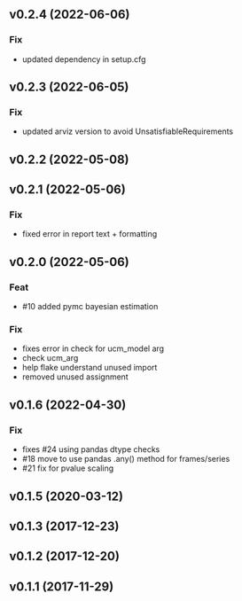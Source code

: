 ## v0.2.4 (2022-06-06)

### Fix

- updated dependency in setup.cfg

## v0.2.3 (2022-06-05)

### Fix

- updated arviz version to avoid UnsatisfiableRequirements

## v0.2.2 (2022-05-08)

## v0.2.1 (2022-05-06)

### Fix

- fixed error in report text + formatting

## v0.2.0 (2022-05-06)

### Feat

- #10 added pymc bayesian estimation

### Fix

- fixes error in check for ucm_model arg
- check ucm_arg
- help flake understand unused import
- removed unused assignment

## v0.1.6 (2022-04-30)

### Fix

- fixes #24 using pandas dtype checks
- #18 move to use pandas .any() method for frames/series
- #21 fix for pvalue scaling

## v0.1.5 (2020-03-12)

## v0.1.3 (2017-12-23)

## v0.1.2 (2017-12-20)

## v0.1.1 (2017-11-29)
